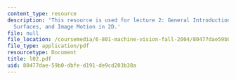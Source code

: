 ```yaml
---
content_type: resource
description: 'This resource is used for lecture 2: General Introduction, Lambertian
  Surfaces, and Image Motion in 2D.'
file: null
file_location: /coursemedia/6-801-machine-vision-fall-2004/80477dae59b0dbfed191de9cd203b38a_l02.pdf
file_type: application/pdf
resourcetype: Document
title: l02.pdf
uid: 80477dae-59b0-dbfe-d191-de9cd203b38a
---
```

